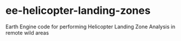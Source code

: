 # ee-helicopter-landing-zones
Earth Engine code for performing Helicopter Landing Zone Analysis in remote wild areas

